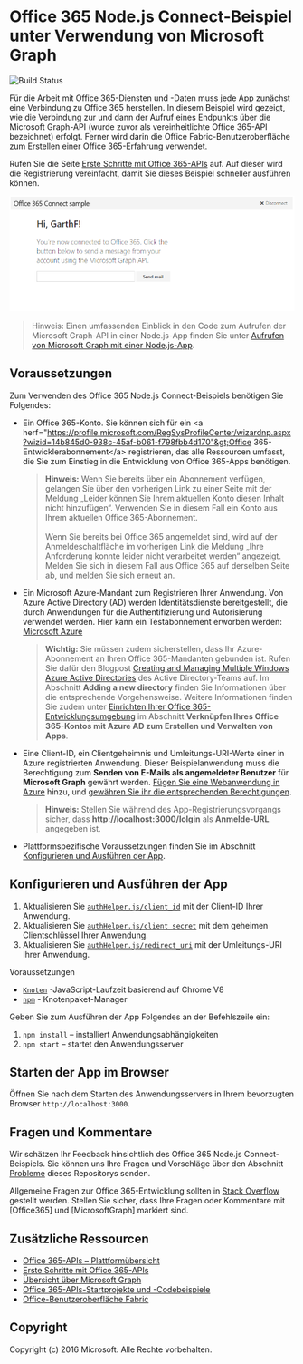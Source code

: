 # Office 365 Node.js Connect-Beispiel unter Verwendung von Microsoft Graph
![Build Status](https://ricalo.visualstudio.com/_apis/public/build/definitions/06256fa7-d8e5-4ca0-8639-7c00eb6f1fe9/10/badge "Build Status")

Für die Arbeit mit Office 365-Diensten und -Daten muss jede App zunächst eine Verbindung zu Office 365 herstellen. In diesem Beispiel wird gezeigt, wie die Verbindung zur und dann der Aufruf eines Endpunkts über die Microsoft Graph-API (wurde zuvor als vereinheitlichte Office 365-API bezeichnet) erfolgt. Ferner wird darin die Office Fabric-Benutzeroberfläche zum Erstellen einer Office 365-Erfahrung verwendet.

Rufen Sie die Seite [Erste Schritte mit Office 365-APIs](http://dev.office.com/getting-started/office365apis?platform=option-node#setup) auf. Auf dieser wird die Registrierung vereinfacht, damit Sie dieses Beispiel schneller ausführen können.

![Screenshot des Office 365 Node.js Connect-Beispiels](../readme-imgs/screenshot.PNG)
> Hinweis: Einen umfassenden Einblick in den Code  zum Aufrufen der Microsoft Graph-API in einer Node.js-App finden Sie unter [Aufrufen von Microsoft Graph mit einer Node.js-App](https://graph.microsoft.io/docs/platform/nodejs).

## Voraussetzungen

Zum Verwenden des Office 365 Node.js Connect-Beispiels benötigen Sie Folgendes:
* Ein Office 365-Konto. Sie können sich für ein &lt;a herf="https://profile.microsoft.com/RegSysProfileCenter/wizardnp.aspx?wizid=14b845d0-938c-45af-b061-f798fbb4d170"&gt;Office 365-Entwicklerabonnement&lt;/a&gt; registrieren, das alle Ressourcen umfasst, die Sie zum Einstieg in die Entwicklung von Office 365-Apps benötigen.

     > **Hinweis:**
     Wenn Sie bereits über ein Abonnement verfügen, gelangen Sie über den vorherigen Link zu einer Seite mit der Meldung „Leider können Sie Ihrem aktuellen Konto diesen Inhalt nicht hinzufügen“. Verwenden Sie in diesem Fall ein Konto aus Ihrem aktuellen Office 365-Abonnement.<br /><br />
     Wenn Sie bereits bei Office 365 angemeldet sind, wird auf der Anmeldeschaltfläche im vorherigen Link die Meldung „Ihre Anforderung konnte leider nicht verarbeitet werden“ angezeigt. Melden Sie sich in diesem Fall aus Office 365 auf derselben Seite ab, und melden Sie sich erneut an.
* Ein Microsoft Azure-Mandant zum Registrieren Ihrer Anwendung. Von Azure Active Directory (AD) werden Identitätsdienste bereitgestellt, die durch Anwendungen für die Authentifizierung und Autorisierung verwendet werden. Hier kann ein Testabonnement erworben werden: [Microsoft Azure](https://account.windowsazure.com/SignUp)

     > **Wichtig:**
     Sie müssen zudem sicherstellen, dass Ihr Azure-Abonnement an Ihren Office 365-Mandanten gebunden ist. Rufen Sie dafür den Blogpost [Creating and Managing Multiple Windows Azure Active Directories](http://blogs.technet.com/b/ad/archive/2013/11/08/creating-and-managing-multiple-windows-azure-active-directories.aspx) des Active Directory-Teams auf. Im Abschnitt **Adding a new directory** finden Sie Informationen über die entsprechende Vorgehensweise. Weitere Informationen finden Sie zudem unter [Einrichten Ihrer Office 365-Entwicklungsumgebung](https://msdn.microsoft.com/office/office365/howto/setup-development-environment#bk_CreateAzureSubscription) im Abschnitt **Verknüpfen Ihres Office 365-Kontos mit Azure AD zum Erstellen und Verwalten von Apps**.
* Eine Client-ID, ein Clientgeheimnis und Umleitungs-URI-Werte einer in Azure registrierten Anwendung. Dieser Beispielanwendung muss die Berechtigung zum **Senden von E-Mails als angemeldeter Benutzer** für **Microsoft Graph** gewährt werden. [Fügen Sie eine Webanwendung in Azure](https://msdn.microsoft.com/office/office365/HowTo/add-common-consent-manually#bk_RegisterWebApp) hinzu, und [gewähren Sie ihr die entsprechenden Berechtigungen](https://github.com/OfficeDev/O365-Nodejs-Microsoft-Graph-Connect/wiki/Grant-permissions-to-the-Connect-application-in-Azure).

     > **Hinweis:**
     Stellen Sie während des App-Registrierungsvorgangs sicher, dass **http://localhost:3000/lolgin** als **Anmelde-URL** angegeben ist.
     
* Plattformspezifische Voraussetzungen finden Sie im Abschnitt [Konfigurieren und Ausführen der App](#configure-and-run-the-app).

## Konfigurieren und Ausführen der App

1. Aktualisieren Sie [```authHelper.js/client_id```](authHelper.js#L7) mit der Client-ID Ihrer Anwendung.
2. Aktualisieren Sie [```authHelper.js/client_secret```](authHelper.js#L8) mit dem geheimen Clientschlüssel Ihrer Anwendung.
3. Aktualisieren Sie [```authHelper.js/redirect_uri```](authHelper.js#L9) mit der Umleitungs-URI Ihrer Anwendung.

Voraussetzungen
* [```Knoten```](https://nodejs.org/en/) -JavaScript-Laufzeit basierend auf Chrome V8
* [```npm```](https://docs.npmjs.com/getting-started/installing-node) - Knotenpaket-Manager

Geben Sie zum Ausführen der App Folgendes an der Befehlszeile ein:

1. ```npm install``` – installiert Anwendungsabhängigkeiten
2. ```npm start``` – startet den Anwendungsserver


## Starten der App im Browser
Öffnen Sie nach dem Starten des Anwendungsservers in Ihrem bevorzugten Browser ```http://localhost:3000```.

## Fragen und Kommentare

Wir schätzen Ihr Feedback hinsichtlich des Office 365 Node.js Connect-Beispiels. Sie können uns Ihre Fragen und Vorschläge über den Abschnitt [Probleme](https://github.com/OfficeDev/O365-Nodejs-Microsoft-Graph-Connect/issues) dieses Repositorys senden.

Allgemeine Fragen zur Office 365-Entwicklung sollten in [Stack Overflow](http://stackoverflow.com/questions/tagged/Office365+MicrosoftGraph) gestellt werden. Stellen Sie sicher, dass Ihre Fragen oder Kommentare mit [Office365] und [MicrosoftGraph] markiert sind.
  
## Zusätzliche Ressourcen

* [Office 365-APIs – Plattformübersicht](https://msdn.microsoft.com/office/office365/howto/platform-development-overview)
* [Erste Schritte mit Office 365-APIs](http://dev.office.com/getting-started/office365apis)
* [Übersicht über Microsoft Graph](http://graph.microsoft.io)
* [Office 365-APIs-Startprojekte und -Codebeispiele](https://msdn.microsoft.com/office/office365/howto/starter-projects-and-code-samples)
* [Office-Benutzeroberfläche Fabric](https://github.com/OfficeDev/Office-UI-Fabric)

## Copyright
Copyright (c) 2016 Microsoft. Alle Rechte vorbehalten.


